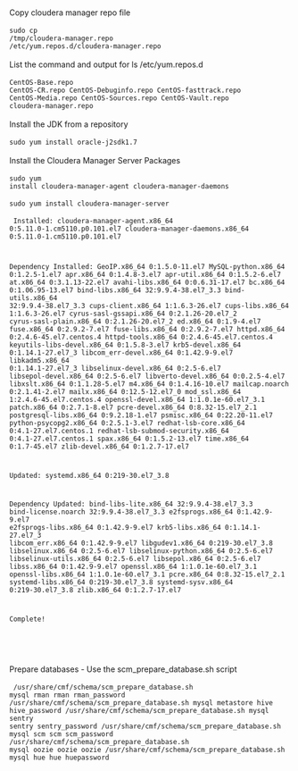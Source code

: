 <br>Copy cloudera manager repo file</br>
<br><code>sudo cp /tmp/cloudera-manager.repo /etc/yum.repos.d/cloudera-manager.repo</code></br>
<br>List the command and output for ls /etc/yum.repos.d</br>
<br><code>CentOS-Base.repo  CentOS-CR.repo  CentOS-Debuginfo.repo  CentOS-fasttrack.repo  CentOS-Media.repo  CentOS-Sources.repo  CentOS-Vault.repo  cloudera-manager.repo
</code></br>
<br>Install the JDK from a repository</br>
<br><code>sudo yum install oracle-j2sdk1.7</code></br>
<br>Install the Cloudera Manager Server Packages</br>
<br><code>sudo yum install cloudera-manager-agent cloudera-manager-daemons</code></br>
<br><code>sudo yum install cloudera-manager-server</code></br>
<br><code>
Installed:
  cloudera-manager-agent.x86_64 0:5.11.0-1.cm5110.p0.101.el7                        cloudera-manager-daemons.x86_64 0:5.11.0-1.cm5110.p0.101.el7

Dependency Installed:
  GeoIP.x86_64 0:1.5.0-11.el7                         MySQL-python.x86_64 0:1.2.5-1.el7                              apr.x86_64 0:1.4.8-3.el7
  apr-util.x86_64 0:1.5.2-6.el7                       at.x86_64 0:3.1.13-22.el7                                      avahi-libs.x86_64 0:0.6.31-17.el7
  bc.x86_64 0:1.06.95-13.el7                          bind-libs.x86_64 32:9.9.4-38.el7_3.3                           bind-utils.x86_64 32:9.9.4-38.el7_3.3
  cups-client.x86_64 1:1.6.3-26.el7                   cups-libs.x86_64 1:1.6.3-26.el7                                cyrus-sasl-gssapi.x86_64 0:2.1.26-20.el7_2
  cyrus-sasl-plain.x86_64 0:2.1.26-20.el7_2           ed.x86_64 0:1.9-4.el7                                          fuse.x86_64 0:2.9.2-7.el7
  fuse-libs.x86_64 0:2.9.2-7.el7                      httpd.x86_64 0:2.4.6-45.el7.centos.4                           httpd-tools.x86_64 0:2.4.6-45.el7.centos.4
  keyutils-libs-devel.x86_64 0:1.5.8-3.el7            krb5-devel.x86_64 0:1.14.1-27.el7_3                            libcom_err-devel.x86_64 0:1.42.9-9.el7
  libkadm5.x86_64 0:1.14.1-27.el7_3                   libselinux-devel.x86_64 0:2.5-6.el7                            libsepol-devel.x86_64 0:2.5-6.el7
  libverto-devel.x86_64 0:0.2.5-4.el7                 libxslt.x86_64 0:1.1.28-5.el7                                  m4.x86_64 0:1.4.16-10.el7
  mailcap.noarch 0:2.1.41-2.el7                       mailx.x86_64 0:12.5-12.el7_0                                   mod_ssl.x86_64 1:2.4.6-45.el7.centos.4
  openssl-devel.x86_64 1:1.0.1e-60.el7_3.1            patch.x86_64 0:2.7.1-8.el7                                     pcre-devel.x86_64 0:8.32-15.el7_2.1
  postgresql-libs.x86_64 0:9.2.18-1.el7               psmisc.x86_64 0:22.20-11.el7                                   python-psycopg2.x86_64 0:2.5.1-3.el7
  redhat-lsb-core.x86_64 0:4.1-27.el7.centos.1        redhat-lsb-submod-security.x86_64 0:4.1-27.el7.centos.1        spax.x86_64 0:1.5.2-13.el7
  time.x86_64 0:1.7-45.el7                            zlib-devel.x86_64 0:1.2.7-17.el7

Updated:
  systemd.x86_64 0:219-30.el7_3.8

Dependency Updated:
  bind-libs-lite.x86_64 32:9.9.4-38.el7_3.3    bind-license.noarch 32:9.9.4-38.el7_3.3    e2fsprogs.x86_64 0:1.42.9-9.el7      e2fsprogs-libs.x86_64 0:1.42.9-9.el7
  krb5-libs.x86_64 0:1.14.1-27.el7_3           libcom_err.x86_64 0:1.42.9-9.el7           libgudev1.x86_64 0:219-30.el7_3.8    libselinux.x86_64 0:2.5-6.el7
  libselinux-python.x86_64 0:2.5-6.el7         libselinux-utils.x86_64 0:2.5-6.el7        libsepol.x86_64 0:2.5-6.el7          libss.x86_64 0:1.42.9-9.el7
  openssl.x86_64 1:1.0.1e-60.el7_3.1           openssl-libs.x86_64 1:1.0.1e-60.el7_3.1    pcre.x86_64 0:8.32-15.el7_2.1        systemd-libs.x86_64 0:219-30.el7_3.8
  systemd-sysv.x86_64 0:219-30.el7_3.8         zlib.x86_64 0:1.2.7-17.el7

Complete!

</code></br>
<br>Prepare databases - Use the scm_prepare_database.sh script</br>
<br><code>
/usr/share/cmf/schema/scm_prepare_database.sh mysql rman rman rman_password
/usr/share/cmf/schema/scm_prepare_database.sh mysql metastore hive hive_password
/usr/share/cmf/schema/scm_prepare_database.sh mysql sentry sentry sentry_password
/usr/share/cmf/schema/scm_prepare_database.sh mysql scm scm scm_password
/usr/share/cmf/schema/scm_prepare_database.sh mysql oozie oozie oozie
/usr/share/cmf/schema/scm_prepare_database.sh mysql hue hue huepassword
</code></br>
